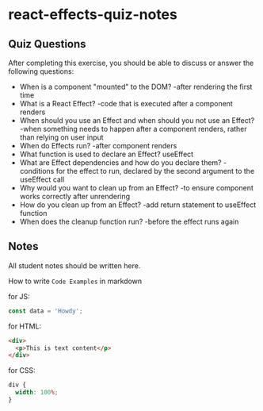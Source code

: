 # react-effects-quiz-notes

## Quiz Questions

After completing this exercise, you should be able to discuss or answer the following questions:

- When is a component "mounted" to the DOM?
  -after rendering the first time
- What is a React Effect?
  -code that is executed after a component renders
- When should you use an Effect and when should you not use an Effect?
  -when something needs to happen after a component renders, rather than relying on user input
- When do Effects run?
  -after component renders
- What function is used to declare an Effect?
  useEffect
- What are Effect dependencies and how do you declare them?
  -conditions for the effect to run, declared by the second argument to the useEffect call
- Why would you want to clean up from an Effect?
  -to ensure component works correctly after unrendering
- How do you clean up from an Effect?
  -add return statement to useEffect function
- When does the cleanup function run?
  -before the effect runs again

## Notes

All student notes should be written here.

How to write `Code Examples` in markdown

for JS:

```javascript
const data = 'Howdy';
```

for HTML:

```html
<div>
  <p>This is text content</p>
</div>
```

for CSS:

```css
div {
  width: 100%;
}
```
